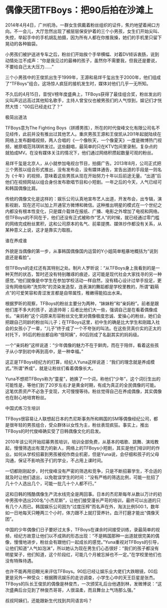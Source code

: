 # 偶像天团TFBoys：把90后拍在沙滩上

2014年4月4日，广州机场，一群女生佩戴着粉丝组织的证件，焦灼地望着闸口方向。不一会儿，大厅忽然出现了被层层保安护着的三个小男孩，女生们开始尖叫、失控，举起手中的手机胡乱拍摄，因为所有人都在你推我搡，她们的手机里只留下晃动的各种脑袋。 

小男孩们被护送进专车之后，粉丝们开始挨个手举横幅、对着DV倾诉衷肠，说到动情处泣不成声：“你是我见过的最棒的孩子，虽然你不需要我，但我还是要说，不要给自己太大压力……” 

三个小男孩中的王俊凯出生于1999年，王源和易烊千玺出生于2000年，他们组成了“TFBoys”组合。这场惊人疯狂的接机发生时，媒体对他们几乎一无所知。 

不久后的4月15日，音悦V榜年度盛典上，TFBoys获得了最佳组合奖，粉丝发出的尖叫声远远高过其他知名歌手，主持人曾宝仪也被男孩们的人气惊到，娱记们才恍然大悟：“00后已经走红了？” 

极简出道法 

TFBoys意为The Fighting Boys（拼搏男孩），所在的时代俊峰文化有限公司名不见经传，此前并没有推出过其他艺人。重庆男孩王源和王俊凯从20l1年起就陆续在网络上发布翻唱视频，两人合唱的《一个像秋天，一个像夏天》一度是微博热门视频，被原唱范玮琪转发过。这些翻唱，最简单的只在KTV包间里录制，复杂点的就拍成MV。在没有媒体关注的情况下，他们通过网络积攒起数量可观的粉丝。 

易烊千玺是北京人，从小就参加电视台节目，拍摄广告。2013年8月，公司正式把三个男孩以组合形式推出，没有发布会，没有媒体通告，宣告出道的手段是一则名为《十年》的视频，意味着这些男孩从现在开始努力十年以后前途无量。“出道”后他们在视频网站以组合身份发布歌唱节目和小短剧。一年之后的今天，人气已经可和韩国偶像比肩。 

传统的偶像文化是这样的：娱乐公司认真地宣布艺人出道，开发布会，出专辑，演影视剧，现在还可以加上开通官方微博和微信。这种推出明星的模式在一个世纪之内都没有根本性变化，只是媒介载体在报纸、广播、电影之外增加了电视和网络。但TFBoys的不同在于，他们还没有正式被称作“艺人”的时候，就已经通过零门槛的网络完成粉丝累积，这和公司原本的名气、前辈提携、媒体炒作都没有关系，从某种意义上说，这才是靠实力取胜。 

谁在养成谁 

外貌是当偶像的第一步，从事韩国偶像国内运营的Y小姐简单粗暴地概括为“说到底还是看脸”。 

但TFBoys的走红还有其特别之处。制片人罗昕说：“从TFBoys身上我看到的是一种天然的状态，暂时还没有特别雕琢的痕迹，这可能是现代社会大家找寻的另一种感觉。”他们就像是中学生在参加学校活动一样自然，没有精心设计过举手投足，更没有网络俗称“洗剪吹”的烫染发造型，连表演的舞蹈都是学校里教的，所谓“戳萌点”的可爱笑容和青涩发言都是自带属性，稚嫩得能掐出水来。 

根据罗昕的观察，TFBoys的粉丝主要分为两种，“妹妹粉”和“亲妈粉”。前者是跟他们差不多大的孩子，追逐帅哥；后者比他们大一些，强调自己是在看着偶像成长。“亲妈粉”这个词原来形容粉丝文化里对偶像极度忠诚、爱操心的粉丝，她们会把跟自己同龄的粉丝叫儿子；在TFBoys这里，初中生的确是比大学生和刚踏入社会的女孩小了一辈，“儿子”终于成了一个不夸张的叫法。在这些货真价实的正太的衬托下，95后的粉丝都自称“怪阿姨”，80后则成了名副其实的妈妈级。 

一个“亲妈粉”这样说道：“少年偶像的魅力不在于鲜肉，而在于陪伴，看着这些孩子从小学到初中再到高中，是一种幸福。” 

这正是TFBoys经纪方的打算，经纪人Yuna这样说道：“我们的理念就是养成模式。”所谓“养成”，就是让粉丝们看着偶像长大。 

Yuna不想把TFBoys称为“童星”，她换了一个词，称他们“少年”，这个词衍生出的可能性是，等他们到了20岁左右才是黄金时期，有成为真正的全民偶像的可能。这笔优质资产不必急于变现，大可慢慢等待。粉丝觉得自己在养成偶像，其实偶像也在耐心地培育粉丝。 

中国式练习生培训 

TFBoys很容易让人联想起日本的杰尼斯事务所和韩国的SM等偶像经纪公司，都是很年轻的男孩组合，受众群体以女性为主，粉丝表现疯狂。事实上，推出TFBoys的时代俊峰确实受了日韩偶像文化的启发。 

2010年该公司开始招募男孩培训，培训全部免费，从基本的唱歌、跳舞、演戏教起，慢慢筛选出有潜力的新人，网络上的TFBoys小短剧，其实是他们培训时的作业。如何从学校招募到男孩被视作商业机密，但是Yuna说，会仔细和孩子的父母沟通，保证不影响孩子们的学业，不占用上课时间。 

一切都刚刚起步，时代俊峰没有严密的筛选和竞争，只是不断招募学生，不合适的就及时让他们退出，以免耽误学生的时间：“没有严格的筛选比例，可能一批招了几十个人选出几个，可能一批几十个人都不行。” 

这和日韩的残酷偶像生产流水线完全是两回事。日本的杰尼斯每年从数以万计的初中男孩中选出200名“小杰尼斯”，让他们接受漫长严苛的培训，最终可以出道的只有几个人而已。韩国娱乐公司因为“过度压榨”而名声在外，淘汰比例500∶1，数年如一日地每天只睡两三个小时，体力跟不上就打营养针。血汗打磨才能出“偶像天团”。 

中国的少年偶像们日子要好过太多，TFBoys在课余时间接受训练，录最简单的视频，经纪方故意让他们以不成熟的形态出现：“不是韩国那种一出道就很完美的偶像，慢慢地进步，粉丝会有跟他们一起成长的感觉。”Yuna重视对TFBoys的引导，让他们知道“人气如泡沫”，所以她认为现在男生们心态很好：“我们的孩子都没有明星架子，他们知道，这个阶段红，可能几个月被忘掉也不一定。”在学校里他们也没有特殊待遇。 

也许不能再用旧眼光来评估TFBoys。90后已经让娱乐业大佬们大跌眼镜，00后更是另外一种受众：根据腾讯娱乐的走访调查，小学生心中的天王巨星是张杰。TFBoys的队长王俊凯的偶像是林俊杰，一次颁奖礼后台他遇到林，发微博说：“这次盛典后台见到了林俊杰哥哥，人很温柔，而且舞台上气场那么强。” 

叔叔阿姨们，还能跟新生代找到共同语言吗？